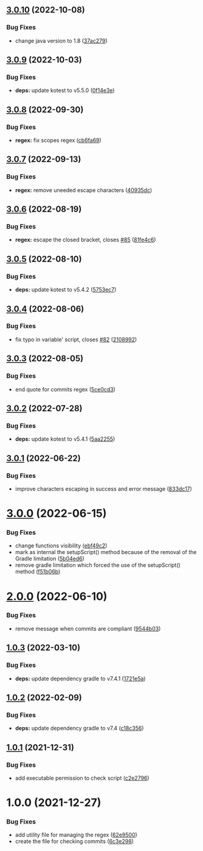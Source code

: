## [3.0.10](https://github.com/nicolasfara/conventional-commits/compare/3.0.9...3.0.10) (2022-10-08)


### Bug Fixes

* change java version to 1.8 ([37ac279](https://github.com/nicolasfara/conventional-commits/commit/37ac2799be0f87e0b114e407285e0616b09ee75d))

## [3.0.9](https://github.com/nicolasfara/conventional-commits/compare/3.0.8...3.0.9) (2022-10-03)


### Bug Fixes

* **deps:** update kotest to v5.5.0 ([0f14e3e](https://github.com/nicolasfara/conventional-commits/commit/0f14e3eee922982720e017d48af522554cfee291))

## [3.0.8](https://github.com/nicolasfara/conventional-commits/compare/3.0.7...3.0.8) (2022-09-30)


### Bug Fixes

* **regex:** fix scopes regex ([cb6fa69](https://github.com/nicolasfara/conventional-commits/commit/cb6fa69fc342cefdd7ceafa5544602db71a96723))

## [3.0.7](https://github.com/nicolasfara/conventional-commits/compare/3.0.6...3.0.7) (2022-09-13)


### Bug Fixes

* **regex:** remove uneeded escape characters ([40935dc](https://github.com/nicolasfara/conventional-commits/commit/40935dc89dc979b21fed961065c39b07c83477c1))

## [3.0.6](https://github.com/nicolasfara/conventional-commits/compare/3.0.5...3.0.6) (2022-08-19)


### Bug Fixes

* **regex:** escape the closed bracket, closes [#85](https://github.com/nicolasfara/conventional-commits/issues/85) ([81fe4c6](https://github.com/nicolasfara/conventional-commits/commit/81fe4c6dd16cb8ba17a93e475ce19e5b88550660))

## [3.0.5](https://github.com/nicolasfara/conventional-commits/compare/3.0.4...3.0.5) (2022-08-10)


### Bug Fixes

* **deps:** update kotest to v5.4.2 ([5753ec7](https://github.com/nicolasfara/conventional-commits/commit/5753ec74d62c042f9287774b9f603485b37e2f0c))

## [3.0.4](https://github.com/nicolasfara/conventional-commits/compare/3.0.3...3.0.4) (2022-08-06)


### Bug Fixes

* fix typo in variable' script, closes [#82](https://github.com/nicolasfara/conventional-commits/issues/82) ([2108992](https://github.com/nicolasfara/conventional-commits/commit/21089926e5cee8dadf58c1e4fb33852a41921faa))

## [3.0.3](https://github.com/nicolasfara/conventional-commits/compare/3.0.2...3.0.3) (2022-08-05)


### Bug Fixes

* end quote for commits regex ([5ce0cd3](https://github.com/nicolasfara/conventional-commits/commit/5ce0cd3d2106e66dc15b323348883ff8b50908cf))

## [3.0.2](https://github.com/nicolasfara/conventional-commits/compare/3.0.1...3.0.2) (2022-07-28)


### Bug Fixes

* **deps:** update kotest to v5.4.1 ([5aa2255](https://github.com/nicolasfara/conventional-commits/commit/5aa225543f4d8f658d7d23d9769efae4315210c3))

## [3.0.1](https://github.com/nicolasfara/conventional-commits/compare/3.0.0...3.0.1) (2022-06-22)


### Bug Fixes

* improve characters escaping in success and error message ([833dc17](https://github.com/nicolasfara/conventional-commits/commit/833dc1783283f3b26f1167c8e814067164a6bf77))

# [3.0.0](https://github.com/nicolasfara/conventional-commits/compare/2.0.0...3.0.0) (2022-06-15)


### Bug Fixes

* change functions visibility ([ebf49c2](https://github.com/nicolasfara/conventional-commits/commit/ebf49c2dc826f9d5b079e2e16c7ee174cbcfbd09))
* mark as internal the setupScript() method because of the removal of the Gradle limitation ([5b04ed6](https://github.com/nicolasfara/conventional-commits/commit/5b04ed6b9c5c54163f51dca7aff9e906a8e4ed69))
* remove gradle limitation which forced the use of the setupScript() method ([f51b06b](https://github.com/nicolasfara/conventional-commits/commit/f51b06b4b3a8b8c0b140dd251129226600e7ab34))

# [2.0.0](https://github.com/nicolasfara/conventional-commits/compare/1.0.3...2.0.0) (2022-06-10)

### Bug Fixes

* remove message when commits are compliant ([9544b03](https://github.com/nicolasfara/conventional-commits/commit/9544b035ed0ea8f7a8f0a7effe291bb38198c289))

## [1.0.3](https://github.com/nicolasfara/conventional-commits/compare/1.0.2...1.0.3) (2022-03-10)


### Bug Fixes

* **deps:** update dependency gradle to v7.4.1 ([1721e5a](https://github.com/nicolasfara/conventional-commits/commit/1721e5a8bd54765859c0a696e46a4583050b6a67))

## [1.0.2](https://github.com/nicolasfara/conventional-commits/compare/1.0.1...1.0.2) (2022-02-09)


### Bug Fixes

* **deps:** update dependency gradle to v7.4 ([c18c356](https://github.com/nicolasfara/conventional-commits/commit/c18c35648420ad00c7650ee53486ada13fee1335))

## [1.0.1](https://github.com/nicolasfara/conventional-commits/compare/1.0.0...1.0.1) (2021-12-31)


### Bug Fixes

* add executable permission to check script ([c2e2796](https://github.com/nicolasfara/conventional-commits/commit/c2e279628e389d4c06ced6d55721c9d5ba535336))

# 1.0.0 (2021-12-27)


### Bug Fixes

* add utility file for managing the regex ([62e9500](https://github.com/nicolasfara/conventional-commits/commit/62e9500057c5114d1a6fd3ed2383011bf0aa38f4))
* create the file for checking commits ([6c3e298](https://github.com/nicolasfara/conventional-commits/commit/6c3e2984ded9e890ed7413eb9039db97b6579be9))
